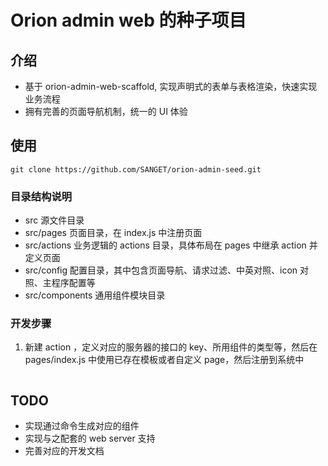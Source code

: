 # Orion admin web 的种子项目

## 介绍

- 基于 orion-admin-web-scaffold, 实现声明式的表单与表格渲染，快速实现业务流程
- 拥有完善的页面导航机制，统一的 UI 体验

## 使用

```shell
git clone https://github.com/SANGET/orion-admin-seed.git
```

### 目录结构说明

- src 源文件目录
- src/pages 页面目录，在 index.js 中注册页面
- src/actions 业务逻辑的 actions 目录，具体布局在 pages 中继承 action 并定义页面
- src/config 配置目录，其中包含页面导航、请求过滤、中英对照、icon 对照、主程序配置等
- src/components 通用组件模块目录

### 开发步骤

1. 新建 action ，定义对应的服务器的接口的 key、所用组件的类型等，然后在 pages/index.js 中使用已存在模板或者自定义 page，然后注册到系统中

```js

```

## TODO

- 实现通过命令生成对应的组件
- 实现与之配套的 web server 支持
- 完善对应的开发文档